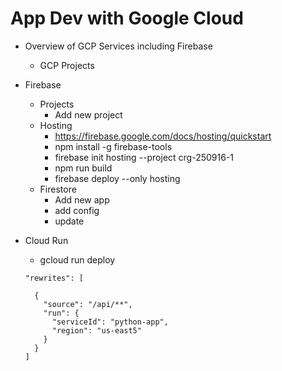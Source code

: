 # App Dev with Google Cloud

- Overview of GCP Services including Firebase
  - GCP Projects
- Firebase
  - Projects
    - Add new project
  - Hosting
    - https://firebase.google.com/docs/hosting/quickstart
    - npm install -g firebase-tools
    - firebase init hosting --project crg-250916-1
    - npm run build
    - firebase deploy --only hosting
  - Firestore
    - Add new app
    - add config
    - update 
- Cloud Run
  - gcloud run deploy
  
  ```
  "rewrites": [

    {
      "source": "/api/**",
      "run": {
        "serviceId": "python-app",
        "region": "us-east5"
      }
    }
  ]
```